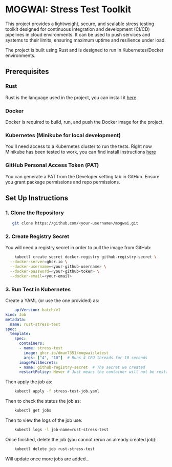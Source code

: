 # MOGWAI: Stress Test Toolkit
This project provides a lightweight, secure, and scalable stress testing toolkit designed for continuous integration and development (CI/CD) pipelines in cloud environments. It can be used to push services and systems to their limits, ensuring maximum uptime and resilience under load.

The project is built using Rust and is designed to run in Kubernetes/Docker environments.

## Prerequisites

### Rust
Rust is the language used in the project, you can install it [here](https://www.rust-lang.org/tools/install)

### Docker
Docker is required to build, run, and push the Docker image for the project.

### Kubernetes (Minikube for local development)
You'll need access to a Kubernetes cluster to run the tests. Right now Minikube has been tested to work, you can find install instructions [here](https://minikube.sigs.k8s.io/docs/)

### GitHub Personal Access Token (PAT)
You can generate a PAT from the Developer setting tab in GitHub. Ensure you grant package permissions and repo permissions.

## Set Up Instructions
### 1. **Clone the Repository**

```bash
   git clone https://github.com/<your-username>/mogwai.git
```
### 2. **Create Registry Secret**
You will need a registry secret in order to pull the image from GitHub:
```bash
    kubectl create secret docker-registry github-registry-secret \
  --docker-server=ghcr.io \
  --docker-username=<your-github-username> \
  --docker-password=<your-github-token> \
  --docker-email=<your-email>
```
### 3. **Run Test in Kubernetes**
Create a YAML (or use the one provided) as:
```yaml
    apiVersion: batch/v1
kind: Job
metadata:
  name: rust-stress-test
spec:
  template:
    spec:
      containers:
      - name: stress-test
        image: ghcr.io/dman7351/mogwai:latest 
        args: ["4", "10"]  # Runs 4 CPU threads for 10 seconds
      imagePullSecrets:
      - name: github-registry-secret  # The secret we created
      restartPolicy: Never # Just means the container will not be restarted
```

Then apply the job as:
```bash
    kubectl apply -f stress-test-job.yaml
```

Then to check the status the job as:
```bash
    kubectl get jobs
```

Then to view the logs of the job use:
```bash
    kubectl logs -l job-name=rust-stress-test
```

Once finished, delete the job (you cannot rerun an already created job):
```bash
    kubectl delete job rust-stress-test
```


Will update once more jobs are added...
